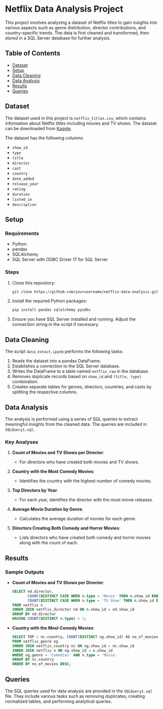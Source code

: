 # Netflix Data Analysis Project

This project involves analyzing a dataset of Netflix titles to gain insights into various aspects such as genre distribution, director contributions, and country-specific trends. The data is first cleaned and transformed, then stored in a SQL Server database for further analysis.

## Table of Contents

- [Dataset](#dataset)
- [Setup](#setup)
- [Data Cleaning](#data-cleaning)
- [Data Analysis](#data-analysis)
- [Results](#results)
- [Queries](#queries)


## Dataset

The dataset used in this project is `netflix_titles.csv`, which contains information about Netflix titles including movies and TV shows. The dataset can be downloaded from [Kaggle](https://www.kaggle.com/datasets/shivamb/netflix-shows).

The dataset has the following columns:

- `show_id`
- `type`
- `title`
- `director`
- `cast`
- `country`
- `date_added`
- `release_year`
- `rating`
- `duration`
- `listed_in`
- `description`

## Setup

### Requirements

- Python
- pandas
- SQLAlchemy
- SQL Server with ODBC Driver 17 for SQL Server

### Steps

1. Clone this repository:
    ```sh
    git clone https://github.com/yourusername/netflix-data-analysis.git
    ```

2. Install the required Python packages:
    ```sh
    pip install pandas sqlalchemy pyodbc
    ```

3. Ensure you have SQL Server installed and running. Adjust the connection string in the script if necessary.

## Data Cleaning

The script `data_extact.ipynb` performs the following tasks:

1. Reads the dataset into a pandas DataFrame.
2. Establishes a connection to the SQL Server database.
3. Writes the DataFrame to a table named `netflix_raw` in the database.
4. Removes duplicate records based on `show_id` and `(title, type)` combination.
5. Creates separate tables for genres, directors, countries, and casts by splitting the respective columns.

## Data Analysis

The analysis is performed using a series of SQL queries to extract meaningful insights from the cleaned data. The queries are included in `SQLQuery1.sql`.

### Key Analyses

1. **Count of Movies and TV Shows per Director**:
    - For directors who have created both movies and TV shows.

2. **Country with the Most Comedy Movies**:
    - Identifies the country with the highest number of comedy movies.

3. **Top Directors by Year**:
    - For each year, identifies the director with the most movie releases.

4. **Average Movie Duration by Genre**:
    - Calculates the average duration of movies for each genre.

5. **Directors Creating Both Comedy and Horror Movies**:
    - Lists directors who have created both comedy and horror movies along with the count of each.

## Results

### Sample Outputs

- **Count of Movies and TV Shows per Director**:
    ```sql
    SELECT nd.director, 
           COUNT(DISTINCT CASE WHEN n.type = 'Movie' THEN n.show_id END) AS no_of_movies,
           COUNT(DISTINCT CASE WHEN n.type = 'TV Show' THEN n.show_id END) AS no_of_tvshow
    FROM netflix n
    INNER JOIN netflix_director nd ON n.show_id = nd.show_id
    GROUP BY nd.director
    HAVING COUNT(DISTINCT n.type) > 1;
    ```

- **Country with the Most Comedy Movies**:
    ```sql
    SELECT TOP 1 nc.country, COUNT(DISTINCT ng.show_id) AS no_of_movies
    FROM netflix_genre ng
    INNER JOIN netflix_country nc ON ng.show_id = nc.show_id
    INNER JOIN netflix n ON ng.show_id = n.show_id
    WHERE ng.genre = 'Comedies' AND n.type = 'Movie'
    GROUP BY nc.country
    ORDER BY no_of_movies DESC;
    ```

## Queries

The SQL queries used for data analysis are provided in the `SQLQuery1.sql` file. They include various tasks such as removing duplicates, creating normalized tables, and performing analytical queries.


